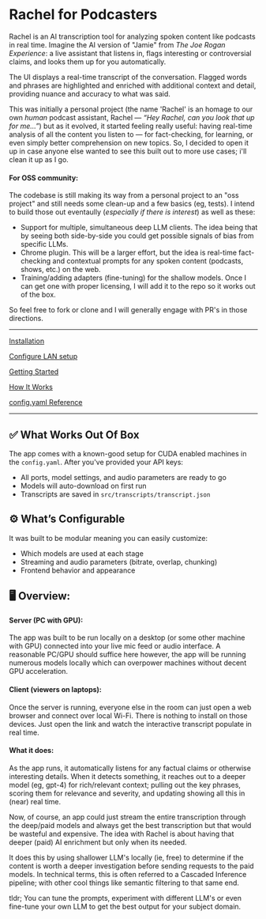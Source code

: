 # Rachel for Podcasters

Rachel is an AI transcription tool for analyzing spoken content like podcasts in real time. Imagine the AI version of "Jamie" from *The Joe Rogan Experience*: a live assistant that listens in, flags interesting or controversial claims, and looks them up for you automatically.

The UI displays a real-time transcript of the conversation. Flagged words and phrases are highlighted and enriched with additional context and detail, providing nuance and accuracy to what was said.

This was initially a personal project (the name 'Rachel' is an homage to our own _human_ podcast assistant, Rachel — _“Hey Rachel, can you look that up for me…”_) but as it evolved, it started feeling really useful: having real-time analysis of all the content you listen to — for fact-checking, for learning, or even simply better comprehension on new topics. So, I decided to open it up in case anyone else wanted to see this built out to more use cases; i'll clean it up as I go.

#### For OSS community:

The codebase is still making its way from a personal project to an "oss project" and still needs some clean-up and a few basics (eg, tests). I intend to build those out eventaully (_especially if there is interest_) as well as these:
  - Support for multiple, simultaneous deep LLM clients. The idea being that by seeing both side-by-side you could get possible signals of bias from specific LLMs.
  - Chrome plugin. This will be a larger effort, but the idea is real-time fact-checking and contextual prompts for any spoken content (podcasts, shows, etc.) on the web.
  - Training/adding adapters (fine-tuning) for the shallow models. Once I can get one with proper licensing, I will add it to the repo so it works out of the box.

So feel free to fork or clone and I will generally engage with PR's in those directions.

---

[Installation](docs/install.md)

[Configure LAN setup](docs/lan_setup.md)

[Getting Started](docs/getting_started.md)

[How It Works](docs/how_it_works.md)

[config.yaml Reference](docs/config.md)

--- 

## ✅ What Works Out Of Box
The app comes with a known-good setup for CUDA enabled machines in the `config.yaml`. After you've provided your API keys:
- All ports, model settings, and audio parameters are ready to go
- Models will auto-download on first run
- Transcripts are saved in `src/transcripts/transcript.json`

## ⚙️ What’s Configurable
It was built to be modular meaning you can easily customize:
- Which models are used at each stage
- Streaming and audio parameters (bitrate, overlap, chunking)
- Frontend behavior and appearance

## 🖥️ Overview:

#### Server (PC with GPU):
The app was built to be run locally on a desktop (or some other machine with GPU) connected into your live mic feed or audio interface. A reasonable PC/GPU should suffice here however, the app will be running numerous models locally which can overpower machines without decent GPU acceleration.

#### Client (viewers on laptops):
Once the server is running, everyone else in the room can just open a web browser and connect over local Wi-Fi. There is nothing to install on those devices. Just open the link and watch the interactive transcript populate in real time.

#### What it does:
As the app runs, it automatically listens for any factual claims or otherwise interesting details. When it detects something, it reaches out to a deeper model (eg, gpt-4) for rich/relevant context; pulling out the key phrases, scoring them for relevance and severity, and updating showing all this in (near) real time.

Now, of course, an app could just stream the entire transcription through the deep/paid models and always get the best transcription but that would be wasteful and expensive. The idea with Rachel is about having that deeper (paid) AI enrichment but only when its needed. 

It does this by using shallower LLM's locally (ie, free) to determine if the content is worth a deeper investigation before sending requests to the paid models. In technical terms, this is often referred to a Cascaded Inference pipeline; with other cool things like semantic filtering to that same end.

tldr; You can tune the prompts, experiment with different LLM's or even fine-tune your own LLM to get the best output for your subject domain. 
